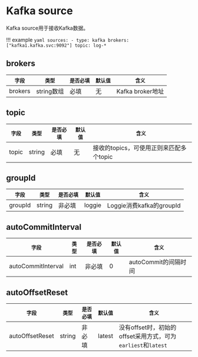 # Kafka source

Kafka source用于接收Kafka数据。

!!! example
    ```yaml
    sources:
    - type: kafka
      brokers: ["kafka1.kafka.svc:9092"]
      topic: log-*
    ```

## brokers

|    `字段`   |    `类型`    |  `是否必填`  |  `默认值`  |  `含义`  |
| ---------- | ----------- | ----------- | --------- | -------- |
| brokers | string数组  |    必填      |    无  | Kafka broker地址 |


## topic

|    `字段`   |    `类型`    |  `是否必填`  |  `默认值`  |  `含义`  |
| ---------- | ----------- | ----------- | --------- | -------- |
| topic | string  |    必填      |    无  | 接收的topics，可使用正则来匹配多个topic |


## groupId

|    `字段`   |    `类型`    |  `是否必填`  |  `默认值`  |  `含义`  |
| ---------- | ----------- | ----------- | --------- | -------- |
| groupId | string  |    非必填      |    loggie  | Loggie消费kafka的groupId |


## autoCommitInterval

|    `字段`   |    `类型`    |  `是否必填`  |  `默认值`  |  `含义`  |
| ---------- | ----------- | ----------- | --------- | -------- |
| autoCommitInterval | int    |    非必填    |  0   | autoCommit的间隔时间 |


## autoOffsetReset

|    `字段`   |    `类型`    |  `是否必填`  |  `默认值`  |  `含义`  |
| ---------- | ----------- | ----------- | --------- | -------- |
| autoOffsetReset | string    |    非必填    | latest  | 没有offset时，初始的offset采用方式，可为`earliest`和`latest` |